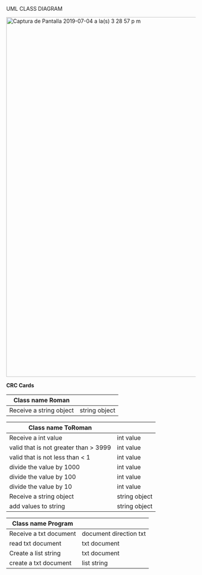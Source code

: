 UML CLASS DIAGRAM 

 <img width="957" alt="Captura de Pantalla 2019-07-04 a la(s) 3 28 57 p  m" src="https://user-images.githubusercontent.com/44682635/60685617-02af1600-9e72-11e9-9804-dca84c00479c.png">
 
**CRC Cards**

| Class name Roman| |
| ----- | ---- |
| Receive a string object | string object |


| Class name ToRoman| |
| ----- | ---- |
| Receive a int value | int value  |
| valid that is not greater than > 3999 | int value|
| valid that is not less than < 1| int value|
| divide the value by 1000 | int value |
| divide the value by 100 | int value |
| divide the value by 10 | int value |
| Receive a string object | string object|
| add values to string | string object |


| Class name Program| |
| ----- | ---- |
| Receive a txt document | document direction txt |
| read txt document| txt document | 
| Create a list string | txt document |
| create a txt document | list string |
